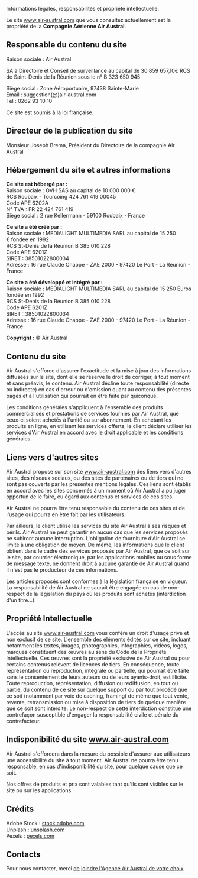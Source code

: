 Informations légales, responsabilités et propriété intellectuelle.

Le site www.air-austral.com que vous consultez actuellement est la propriété de la **Compagnie Aérienne Air Austral**.

Responsable du contenu du site
------------------------------

Raison sociale : Air Austral  

SA à Directoire et Conseil de surveillance au capital de 30 859 657,10€ RCS de Saint-Denis de la Réunion sous le n° B 323 650 945

Siège social : Zone Aéroportuaire, 97438 Sainte-Marie  
Email : suggestion(@)air-austral.com  
Tel : 0262 93 10 10

Ce site est soumis à la loi française.

Directeur de la publication du site
-----------------------------------

Monsieur Joseph Brema, Président du Directoire de la compagnie Air Austral

Hébergement du site et autres informations
------------------------------------------

**Ce site est hébergé par :**  
Raison sociale : OVH SAS au capital de 10 000 000 €  
RCS Roubaix - Tourcoing 424 761 419 00045  
Code APE 6202A  
N° TVA : FR 22 424 761 419  
Siège social : 2 rue Kellermann - 59100 Roubaix - France  
  
**Ce site a été créé par :**  
Raison sociale : MEDIALIGHT MULTIMEDIA SARL au capital de 15 250 € fondée en 1992  
RCS St-Denis de la Réunion B 385 010 228  
Code APE 6201Z  
SIRET : 38501022800034  
Adresse : 16 rue Claude Chappe - ZAE 2000 - 97420 Le Port - La Réunion - France

  
**Ce site a été développé et intégré par :**  
Raison sociale : MEDIALIGHT MULTIMEDIA SARL au capital de 15 250 Euros fondée en 1992  
RCS St-Denis de la Réunion B 385 010 228  
Code APE 6201Z  
SIRET : 38501022800034  
Adresse : 16 rue Claude Chappe - ZAE 2000 - 97420 Le Port - La Réunion - France

  
**Copyright :** © Air Austral

Contenu du site
---------------

Air Austral s'efforce d'assurer l'exactitude et la mise à jour des informations diffusées sur le site, dont elle se réserve le droit de corriger, à tout moment et sans préavis, le contenu. Air Austral décline toute responsabilité (directe ou indirecte) en cas d'erreur ou d'omission quant au contenu des présentes pages et à l'utilisation qui pourrait en être faite par quiconque.

Les conditions générales s'appliquent à l'ensemble des produits commercialisés et prestations de services fournies par Air Austral, que ceux-ci soient achetés à l'unité ou sur abonnement. En achetant les produits en ligne, en utilisant les services offerts, le client déclare utiliser les services d'Air Austral en accord avec le droit applicable et les conditions générales.

Liens vers d'autres sites
-------------------------

Air Austral propose sur son site www.air-austral.com des liens vers d'autres sites, des réseaux sociaux, ou des sites de partenaires ou de tiers qui ne sont pas couverts par les présentes mentions légales. Ces liens sont établis en accord avec les sites concernés à un moment où Air Austral a pu juger opportun de le faire, eu égard aux contenus et services de ces sites.

Air Austral ne pourra être tenu responsable du contenu de ces sites et de l'usage qui pourra en être fait par les utilisateurs.

Par ailleurs, le client utilise les services du site Air Austral à ses risques et périls. Air Austral ne peut garantir en aucun cas que les services proposés ne subiront aucune interruption. L'obligation de fourniture d'Air Austral se limite à une obligation de moyen. De même, les informations que le client obtient dans le cadre des services proposés par Air Austral, que ce soit sur le site, par courrier électronique, par les applications mobiles ou sous forme de message texte, ne donnent droit à aucune garantie de Air Austral quand il n'est pas le producteur de ces informations.

Les articles proposés sont conformes à la législation française en vigueur. La responsabilité de Air Austral ne saurait être engagée en cas de non-respect de la législation du pays où les produits sont achetés (interdiction d'un titre…).

Propriété Intellectuelle
------------------------

L'accès au site www.air-austral.com vous confère un droit d'usage privé et non exclusif de ce site. L'ensemble des éléments édités sur ce site, incluant notamment les textes, images, photographies, infographies, vidéos, logos, marques constituent des œuvres au sens du Code de la Propriété Intellectuelle. Ces œuvres sont la propriété exclusive de Air Austral ou pour certains contenus relèvent de licences de tiers. En conséquence, toute représentation ou reproduction, intégrale ou partielle, qui pourrait être faite sans le consentement de leurs auteurs ou de leurs ayants-droit, est illicite. Toute reproduction, représentation, diffusion ou rediffusion, en tout ou partie, du contenu de ce site sur quelque support ou par tout procédé que ce soit (notamment par voie de caching, framing) de même que tout vente, revente, retransmission ou mise à disposition de tiers de quelque manière que ce soit sont interdite. Le non-respect de cette interdiction constitue une contrefaçon susceptible d'engager la responsabilité civile et pénale du contrefacteur.

Indisponibilité du site www.air-austral.com
-------------------------------------------

Air Austral s'efforcera dans la mesure du possible d'assurer aux utilisateurs une accessibilité du site à tout moment. Air Austral ne pourra être tenu responsable, en cas d'indisponibilité du site, pour quelque cause que ce soit.

Nos offres de produits et prix sont valables tant qu'ils sont visibles sur le site ou sur les applications.

Crédits
-------

Adobe Stock : [stock.adobe.com](https://stock.adobe.com/fr/ "Adobe Stock")  
Unplash : [unsplash.com](https://unsplash.com/ "UNSPLASH")  
Pexels : [pexels.com](https://www.pexels.com/fr-fr/ "PEXELS")

Contacts
--------

Pour nous contacter, merci [de joindre l'Agence Air Austral de votre choix](https://www.air-austral.com/a-propos-dair-austral/nous-contacter.html "Opens internal link in current window").